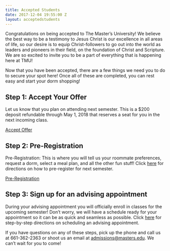 ```yaml
---
title: Accepted Students
date: 2017-12-04 19:55:00 Z
layout: acceptedstudents
---
```


Congratulations on being accepted to The Master’s University! We believe the best way to be a testimony to Jesus Christ is our excellence in all areas of life, so our desire is to equip Christ-followers to go out into the world as leaders and pioneers in their field, on the foundation of Christ and Scripture. We are so excited to invite you to be a part of everything that is happening here at TMU!

Now that you have been accepted, there are a few things we need you to do to secure your spot here! Once all of these are completed, you can rest easy and start your dorm shopping!

## Step 1: Accept Your Offer

Let us know that you plan on attending next semester. This is a $200 deposit refundable through May 1, 2018 that reserves a seat for you in the next incoming class.

<a class="btn btn-navy"  href="https://www.formstack.com/forms/masters-new_student_deposit_payment" target="_blank">Accept Offer</a>

## Step 2: Pre-Registration

Pre-Registration: This is where you will tell us your roommate preferences, request a dorm, select a meal plan, and all the other fun stuff! Click [here](http://www.masters.edu/register) for directions on how to pre-register for next semester.

<a class="btn btn-navy"  href="#!">Pre-Registration</a>

## Step 3: Sign up for an advising appointment

During your advising appointment you will officially enroll in classes for the upcoming semester! Don’t worry, we will have a schedule ready for your appointment so it can be as quick and seamless as possible. Click [here](http://www.masters.edu/enroll) for step-by-step directions on scheduling an advising appointment.

If you have questions on any of these steps, pick up the phone and call us at 661-362-2363 or shoot us an email at admissions@masters.edu. We can’t wait for you to come!